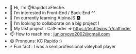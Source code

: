 - 👋 Hi, I’m @RapidoLaFleche.
- 👀 I’m interested in Front-End / Back-End ^^
- 🌱 I’m currently learning AlpineJS 🅰️
- 💞️ I’m looking to collaborate on a big project !
- 👕 My last project : CatFinder => https://techtwins.fr/catfinder
- 📫 How to reach me : junioryovo2002@gmail.com
- 😄 Pronouns: KC Rapido :)
- ⚡ Fun fact : I was a semiprofessional voleyball player 

<!---
RapidoLaFleche/RapidoLaFleche is a ✨ special ✨ repository because its `README.md` (this file) appears on your GitHub profile.
You can click the Preview link to take a look at your changes.
--->
